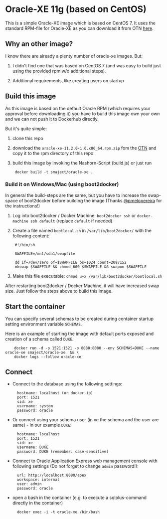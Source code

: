 # Oracle-XE 11g (based on CentOS)
This is a simple Oracle-XE image which is based on CentOS 7. It uses the standard RPM-file for Oracle-XE as you can
 download it from OTN [here](http://www.oracle.com/technetwork/database/database-technologies/express-edition/downloads/index.html).

## Why an other image?
I know there are already a plenty number of oracle-xe images. But:

1. I didn't find one that was based on CentOS 7 (and was easy to build just using the provided rpm w/o additional 
steps).

2. Additional requirements, like creating users on startup
  
## Build this image
As this image is based on the default Oracle RPM (which requires your approval before downloading it) you have to 
build this image own your own and we can not push it to Dockerhub directly.

But it's quite simple: 

1. clone this repo

2. download the `oracle-xe-11.2.0-1.0.x86_64.rpm.zip` fom the [OTN](http://www.oracle.com/technetwork/database/database-technologies/express-edition/downloads/index.html) and copy it to the rpm 
directory of this repo

3. build this image by invoking the Nashorn-Script (build.js) or just run
    
        docker build -t smaject/oracle-xe .

### Build it on Windows/Mac (using boot2docker)
In general the build-steps are the same, but you have to increase the swap-space of boot2docker before building the
 image (Thanks [@pmelopereira](https://github.com/pmelopereira) for the instructions!)
 
1. Log into boot2docker / Docker Machine: `boot2docker ssh` or `docker-machine ssh default` (replace `default` if needed).

2. Create a file named `bootlocal.sh` in `/var/lib/boot2docker/` with the following content:

        #!/bin/sh

        SWAPFILE=/mnt/sda1/swapfile

        dd if=/dev/zero of=$SWAPFILE bs=1024 count=2097152
        mkswap $SWAPFILE && chmod 600 $SWAPFILE && swapon $SWAPFILE


3. Make this file executable: `chmod u+x /var/lib/boot2docker/bootlocal.sh`

After restarting boot2docker / Docker Machine, it will have increased swap size.
Just follow the steps above to build this image.
        
## Start the container
You can specify several schemas to be created during container startup setting environment variable `SCHEMAS`.

Here is an example of starting the image with default ports exposed and creation of a schema called `DUKE`.

        docker run -d -p 1521:1521 -p 8080:8080 --env SCHEMAS=DUKE --name oracle-xe smaject/oracle-xe  && \
        docker logs --follow oracle-xe

## Connect 
- Connect to the database using the following settings:

        hostname: localhost (or docker-ip)
        port: 1521
        sid: xe
        username: system
        password: oracle

- Or connect using your schema user (in xe the schema and the user are same) - in our example `DUKE`:

        hostname: localhost
        port: 1521
        sid: xe
        username: DUKE
        password: DUKE (remember: case-sensitive)
    
- Connect to Oracle Application Express web management console with following settings (Do not forget to change
 `admin` password!):

        url: http://localhost:8080/apex
        workspace: internal
        user: admin
        password: oracle

- open a bash in the container (e.g. to execute a sqlplus-command directly in the container)

        docker exec -i -t oracle-xe /bin/bash